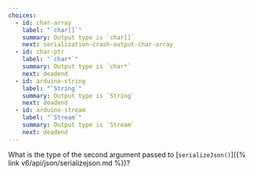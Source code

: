 ```yaml
---
choices:
  - id: char-array
    label: "`char[]`"
    summary: Output type is `char[]`
    next: serialization-crash-output-char-array
  - id: char-ptr
    label: "`char*`"
    summary: Output type is `char*`
    next: deadend
  - id: arduino-string
    label: "`String`"
    summary: Output type is `String`
    next: deadend
  - id: arduino-stream
    label: "`Stream`"
    summary: Output type is `Stream`
    next: deadend
---
```


What is the type of the second argument passed to [`serializeJson()`]({% link v6/api/json/serializejson.md %})?